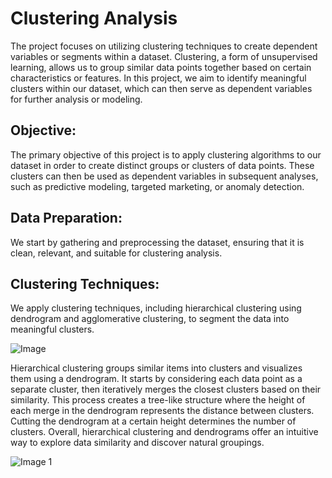 # Clustering Analysis

The project focuses on utilizing clustering techniques to create dependent variables or segments within a dataset. Clustering, a form of unsupervised learning, allows us to group similar data points together based on certain characteristics or features. In this project, we aim to identify meaningful clusters within our dataset, which can then serve as dependent variables for further analysis or modeling.

## Objective: 

The primary objective of this project is to apply clustering algorithms to our dataset in order to create distinct groups or clusters of data points. These clusters can then be used as dependent variables in subsequent analyses, such as predictive modeling, targeted marketing, or anomaly detection.

## Data Preparation: 
We start by gathering and preprocessing the dataset, ensuring that it is clean, relevant, and suitable for clustering analysis.

## Clustering Techniques: 
We apply clustering techniques, including hierarchical clustering using dendrogram and agglomerative clustering, to segment the data into meaningful clusters.

![Image](https://github.com/suleyman008/Cluster-Analysis/assets/128426161/45617ca4-d212-4a57-a208-902a7b6c461a)

Hierarchical clustering groups similar items into clusters and visualizes them using a dendrogram. It starts by considering each data point as a separate cluster, then iteratively merges the closest clusters based on their similarity. This process creates a tree-like structure where the height of each merge in the dendrogram represents the distance between clusters. Cutting the dendrogram at a certain height determines the number of clusters. Overall, hierarchical clustering and dendrograms offer an intuitive way to explore data similarity and discover natural groupings.

![Image 1](https://github.com/suleyman008/Cluster-Analysis/assets/128426161/3e68d63e-4c7d-438d-969b-a86ac7ae9525)

